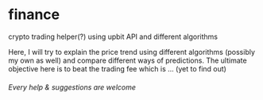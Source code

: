 # finance
crypto trading helper(?) using upbit API and different algorithms

Here, I will try to explain the price trend using different algorithms (possibly my own as well) and compare different ways of predictions.
The ultimate objective here is to beat the trading fee which is ... (yet to find out)

###### Every help & suggestions are welcome 